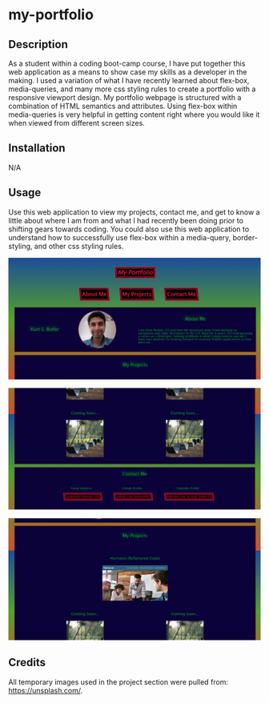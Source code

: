 # my-portfolio

## Description

 As a student within a coding boot-camp course, I have put together this web application as a means to show case my skills as a developer in the making. I used a variation of what I have recently learned about flex-box, media-queries, and many more css styling rules to create a portfolio with a responsive viewport design. My portfolio webpage is structured with a combination of HTML semantics and attributes. Using flex-box within media-queries is very helpful in getting content right where you would like it when viewed from different screen sizes.

## Installation

N/A

## Usage

Use this web application to view my projects, contact me, and get to know a little about where I am from and what I had recently been doing prior to shifting gears towards coding. You could also use this web application to understand how to successfully use flex-box within a media-query, border-styling, and other css styling rules. 

![A screenshot of the web application about me section for Kurt S. Butler's Portfolio.](assets/images/screenshots/my-portfolio.PNG)

![A screenshot of the web application contact section for Kurt S. Butler's Portfolio.](assets/images/screenshots/my-portfolio-2.PNG)

![A screenshot of the web application projects section for Kurt S. Butler's Portfolio.](assets/images/screenshots/my-portfolio-3.PNG)


## Credits

All temporary images used in the project section were pulled from: https://unsplash.com/.
